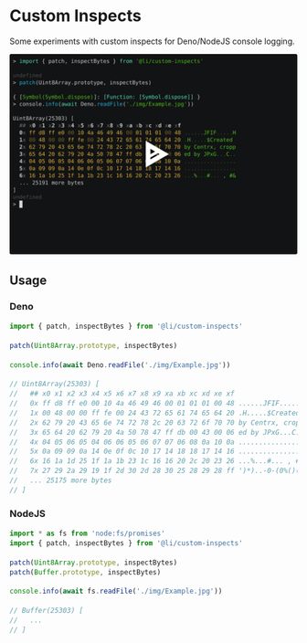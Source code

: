 # Custom Inspects

Some experiments with custom inspects for Deno/NodeJS console logging.

<!-- custom thumbnail - see https://github.com/asciinema/asciinema/issues/646 -->
[![asciicast](./img/asciicinema-thumb-spaced.svg)](https://asciinema.org/a/XxTbS0aAtTA6BZ9tdzKardxJs)

## Usage

### Deno

```ts
import { patch, inspectBytes } from '@li/custom-inspects'

patch(Uint8Array.prototype, inspectBytes)

console.info(await Deno.readFile('./img/Example.jpg'))

// Uint8Array(25303) [
//   ## x0 x1 x2 x3 x4 x5 x6 x7 x8 x9 xa xb xc xd xe xf
//   0x ff d8 ff e0 00 10 4a 46 49 46 00 01 01 01 00 48 ......JFIF.....H
//   1x 00 48 00 00 ff fe 00 24 43 72 65 61 74 65 64 20 .H.....$Created
//   2x 62 79 20 43 65 6e 74 72 78 2c 20 63 72 6f 70 70 by Centrx, cropp
//   3x 65 64 20 62 79 20 4a 50 78 47 ff db 00 43 00 06 ed by JPxG...C..
//   4x 04 05 06 05 04 06 06 05 06 07 07 06 08 0a 10 0a ................
//   5x 0a 09 09 0a 14 0e 0f 0c 10 17 14 18 18 17 14 16 ................
//   6x 16 1a 1d 25 1f 1a 1b 23 1c 16 16 20 2c 20 23 26 ...%...#... , #&
//   7x 27 29 2a 29 19 1f 2d 30 2d 28 30 25 28 29 28 ff ')*)..-0-(0%()(.
//   ... 25175 more bytes
// ]
```

### NodeJS

```ts
import * as fs from 'node:fs/promises'
import { patch, inspectBytes } from '@li/custom-inspects'

patch(Uint8Array.prototype, inspectBytes)
patch(Buffer.prototype, inspectBytes)

console.info(await fs.readFile('./img/Example.jpg'))

// Buffer(25303) [
//   ...
// ]
```
